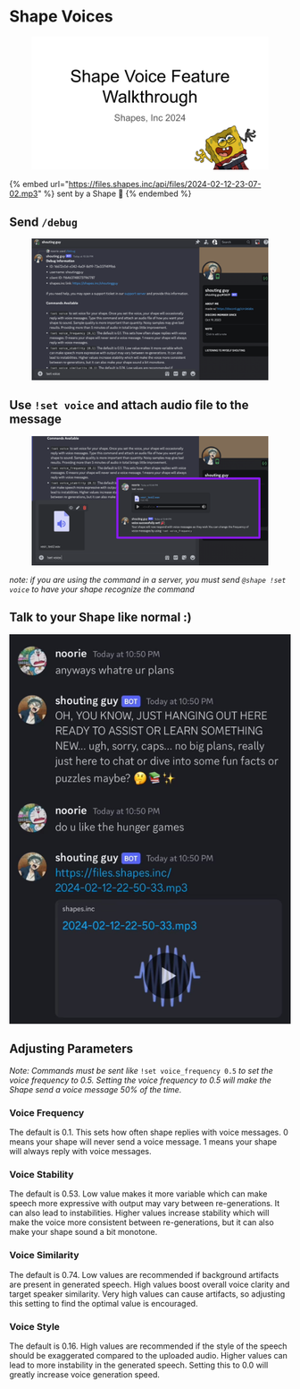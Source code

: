 # Shape Voices

<figure><img src="../.gitbook/assets/Shape Voice Feature Walkthrough.png" alt=""><figcaption></figcaption></figure>

{% embed url="https://files.shapes.inc/api/files/2024-02-12-23-07-02.mp3" %}
sent by a Shape :eyes:
{% endembed %}

## Send `/debug`

<figure><img src="../.gitbook/assets/Screenshot 2024-02-12 at 11.09.27 PM.png" alt=""><figcaption></figcaption></figure>

## Use `!set voice` and attach audio file to the message

<figure><img src="../.gitbook/assets/image (18).png" alt=""><figcaption></figcaption></figure>

_note: if you are using the command in a server, you must send `@shape !set voice` to have your shape recognize the command_

## Talk to your Shape like normal :)&#x20;

<img src="../.gitbook/assets/shoutingguy.png" alt="" data-size="original">

## Adjusting Parameters

_Note: Commands must be sent like_ `!set voice_frequency 0.5` _to set the voice frequency to 0.5. Setting the voice frequency to 0.5 will make the Shape send a voice message 50% of the time._

### Voice Frequency

The default is 0.1. This sets how often shape replies with voice messages. 0 means your shape will never send a voice message. 1 means your shape will always reply with voice messages.

### Voice Stability

The default is 0.53. Low value makes it more variable which can make speech more expressive with output may vary between re-generations. It can also lead to instabilities. Higher values increase stability which will make the voice more consistent between re-generations, but it can also make your shape sound a bit monotone.

### Voice Similarity

The default is 0.74. Low values are recommended if background artifacts are present in generated speech. High values boost overall voice clarity and target speaker similarity. Very high values can cause artifacts, so adjusting this setting to find the optimal value is encouraged.

### Voice Style

The default is 0.16. High values are recommended if the style of the speech should be exaggerated compared to the uploaded audio. Higher values can lead to more instability in the generated speech. Setting this to 0.0 will greatly increase voice generation speed.
